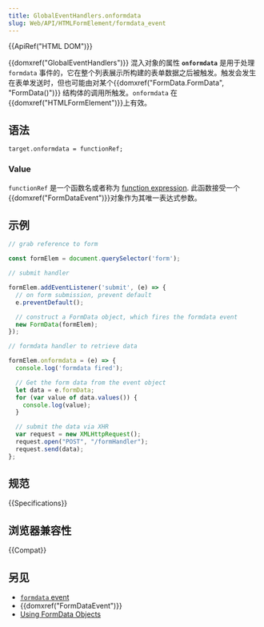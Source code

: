 ```yaml
---
title: GlobalEventHandlers.onformdata
slug: Web/API/HTMLFormElement/formdata_event
---
```


{{ApiRef("HTML DOM")}}

{{domxref("GlobalEventHandlers")}} 混入对象的属性 **`onformdata`** 是用于处理 `formdata` 事件的，它在整个列表展示所构建的表单数据之后被触发。触发会发生在表单发送时，但也可能由对某个{{domxref("FormData.FormData", "FormData()")}} 结构体的调用所触发。`onformdata` 在 {{domxref("HTMLFormElement")}}上有效。

## 语法

```plain
target.onformdata = functionRef;
```

### Value

`functionRef` 是一个函数名或者称为 [function expression](/zh-CN/docs/Web/JavaScript/Reference/Operators/function). 此函数接受一个{{domxref("FormDataEvent")}}对象作为其唯一表达式参数。

## 示例

```js
// grab reference to form

const formElem = document.querySelector('form');

// submit handler

formElem.addEventListener('submit', (e) => {
  // on form submission, prevent default
  e.preventDefault();

  // construct a FormData object, which fires the formdata event
  new FormData(formElem);
});

// formdata handler to retrieve data

formElem.onformdata = (e) => {
  console.log('formdata fired');

  // Get the form data from the event object
  let data = e.formData;
  for (var value of data.values()) {
    console.log(value);
  }

  // submit the data via XHR
  var request = new XMLHttpRequest();
  request.open("POST", "/formHandler");
  request.send(data);
};
```

## 规范

{{Specifications}}

## 浏览器兼容性

{{Compat}}

## 另见

- [`formdata` event](/zh-CN/docs/Web/API/HTMLFormElement/formdata_event)
- {{domxref("FormDataEvent")}}
- [Using FormData Objects](/zh-CN/docs/Web/API/FormData/Using_FormData_Objects)
